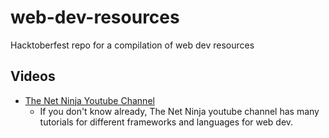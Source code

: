 # web-dev-resources
Hacktoberfest repo for a compilation of web dev resources

## Videos
- [The Net Ninja Youtube Channel](https://www.youtube.com/c/TheNetNinja) 
  - If you don't know already, The Net Ninja youtube channel has many tutorials for different frameworks and languages for web dev.
